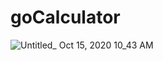 # goCalculator


![Untitled_ Oct 15, 2020 10_43 AM](https://user-images.githubusercontent.com/60246168/96160771-a25fae80-0ed3-11eb-91a7-4ad0ebf939c2.gif)
